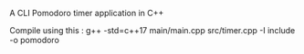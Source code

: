 A CLI Pomodoro timer application in C++

Compile using this :
g++ -std=c++17 main/main.cpp src/timer.cpp -I include -o pomodoro